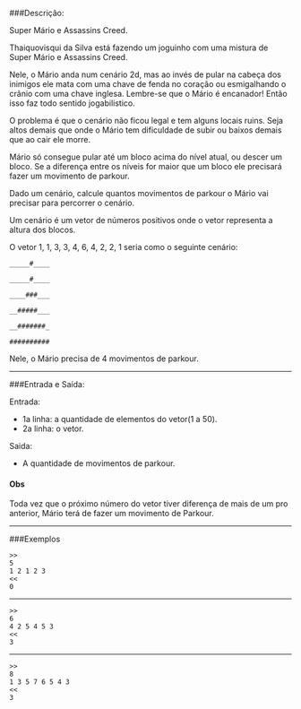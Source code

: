 ###Descrição:

Super Mário e Assassins Creed.

Thaiquovisqui da Silva está fazendo um joguinho
com uma mistura de Super Mário e Assassins Creed.

Nele, o Mário anda num cenário 2d, mas ao invés de pular
na cabeça dos inimigos ele mata com uma chave de fenda
no coração ou esmigalhando o crânio com uma chave inglesa.
Lembre-se que o Mário é encanador! Então isso faz todo
sentido jogabilistico.

O problema é que o cenário não ficou legal e tem alguns
locais ruins. Seja altos demais que onde o Mário tem dificuldade de subir ou baixos demais que ao cair ele morre.

Mário só consegue pular até um bloco acima do nível
atual, ou descer um bloco. Se a diferença entre os
níveis for maior que um bloco ele precisará fazer
um movimento de parkour.

Dado um cenário, calcule quantos movimentos de parkour
o Mário vai precisar para percorrer o cenário.

Um cenário é um vetor de números positivos onde o vetor
representa a altura dos blocos.

O vetor 1, 1, 3, 3, 4, 6, 4, 2, 2, 1 seria como o
seguinte cenário:

```
_____#____

_____#____

____###___

__#####___

__#######_

##########
```

Nele, o Mário precisa de 4 movimentos de parkour.

---

###Entrada e Saída:

Entrada:
* 1a linha: a quantidade de elementos do vetor(1 a 50).
* 2a linha: o vetor.

Saida:
* A quantidade de movimentos de parkour.

#### Obs

Toda vez que o próximo número do vetor tiver diferença de mais de um pro anterior, Mário terá de fazer um movimento de Parkour.

---

###Exemplos

	>>
	5
	1 2 1 2 3
	<<
	0

---

	>>
	6
	4 2 5 4 5 3
	<<
	3

---

	>>
	8
	1 3 5 7 6 5 4 3
	<<
	3
